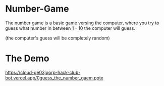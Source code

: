 # Number-Game
The number game is a basic game versing the computer, where you try to guess what number in between 1 - 10 the computer will guess. 

(the computer's guess will be completely random)


# The Demo

https://cloud-ge03jqorp-hack-club-bot.vercel.app/0guess_the_number_gaem.pptx
